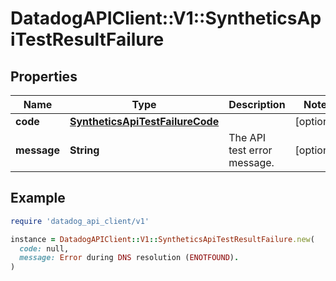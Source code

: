 # DatadogAPIClient::V1::SyntheticsApiTestResultFailure

## Properties

| Name        | Type                                                                | Description                 | Notes      |
| ----------- | ------------------------------------------------------------------- | --------------------------- | ---------- |
| **code**    | [**SyntheticsApiTestFailureCode**](SyntheticsApiTestFailureCode.md) |                             | [optional] |
| **message** | **String**                                                          | The API test error message. | [optional] |

## Example

```ruby
require 'datadog_api_client/v1'

instance = DatadogAPIClient::V1::SyntheticsApiTestResultFailure.new(
  code: null,
  message: Error during DNS resolution (ENOTFOUND).
)
```
